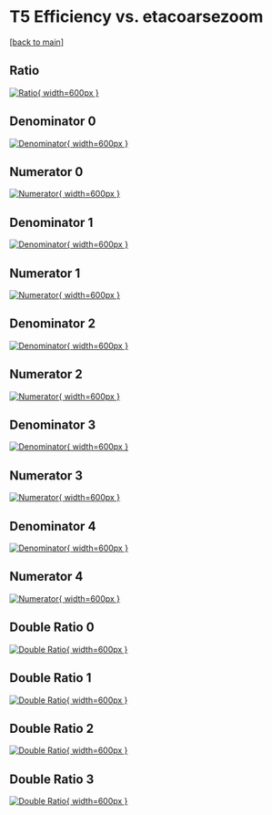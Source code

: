 # T5 Efficiency vs. etacoarsezoom

[[back to main](./)]



## Ratio

[![Ratio](../mtv/var/T5_xtr_321_1_eff_etacoarsezoom.png){ width=600px }](../mtv/var/T5_xtr_321_1_eff_etacoarsezoom.pdf)

## Denominator 0

[![Denominator](../mtv/den/T5_xtr_321_1_eff_etacoarsezoom_den0.png){ width=600px }](../mtv/den/T5_xtr_321_1_eff_etacoarsezoom_den0.pdf)

## Numerator 0

[![Numerator](../mtv/num/T5_xtr_321_1_eff_etacoarsezoom_num0.png){ width=600px }](../mtv/num/T5_xtr_321_1_eff_etacoarsezoom_num0.pdf)

## Denominator 1

[![Denominator](../mtv/den/T5_xtr_321_1_eff_etacoarsezoom_den1.png){ width=600px }](../mtv/den/T5_xtr_321_1_eff_etacoarsezoom_den1.pdf)

## Numerator 1

[![Numerator](../mtv/num/T5_xtr_321_1_eff_etacoarsezoom_num1.png){ width=600px }](../mtv/num/T5_xtr_321_1_eff_etacoarsezoom_num1.pdf)

## Denominator 2

[![Denominator](../mtv/den/T5_xtr_321_1_eff_etacoarsezoom_den2.png){ width=600px }](../mtv/den/T5_xtr_321_1_eff_etacoarsezoom_den2.pdf)

## Numerator 2

[![Numerator](../mtv/num/T5_xtr_321_1_eff_etacoarsezoom_num2.png){ width=600px }](../mtv/num/T5_xtr_321_1_eff_etacoarsezoom_num2.pdf)

## Denominator 3

[![Denominator](../mtv/den/T5_xtr_321_1_eff_etacoarsezoom_den3.png){ width=600px }](../mtv/den/T5_xtr_321_1_eff_etacoarsezoom_den3.pdf)

## Numerator 3

[![Numerator](../mtv/num/T5_xtr_321_1_eff_etacoarsezoom_num3.png){ width=600px }](../mtv/num/T5_xtr_321_1_eff_etacoarsezoom_num3.pdf)

## Denominator 4

[![Denominator](../mtv/den/T5_xtr_321_1_eff_etacoarsezoom_den4.png){ width=600px }](../mtv/den/T5_xtr_321_1_eff_etacoarsezoom_den4.pdf)

## Numerator 4

[![Numerator](../mtv/num/T5_xtr_321_1_eff_etacoarsezoom_num4.png){ width=600px }](../mtv/num/T5_xtr_321_1_eff_etacoarsezoom_num4.pdf)

## Double Ratio 0

[![Double Ratio](../mtv/ratio/T5_xtr_321_1_eff_etacoarsezoom_ratio0.png){ width=600px }](../mtv/ratio/T5_xtr_321_1_eff_etacoarsezoom_ratio0.pdf)

## Double Ratio 1

[![Double Ratio](../mtv/ratio/T5_xtr_321_1_eff_etacoarsezoom_ratio1.png){ width=600px }](../mtv/ratio/T5_xtr_321_1_eff_etacoarsezoom_ratio1.pdf)

## Double Ratio 2

[![Double Ratio](../mtv/ratio/T5_xtr_321_1_eff_etacoarsezoom_ratio2.png){ width=600px }](../mtv/ratio/T5_xtr_321_1_eff_etacoarsezoom_ratio2.pdf)

## Double Ratio 3

[![Double Ratio](../mtv/ratio/T5_xtr_321_1_eff_etacoarsezoom_ratio3.png){ width=600px }](../mtv/ratio/T5_xtr_321_1_eff_etacoarsezoom_ratio3.pdf)


